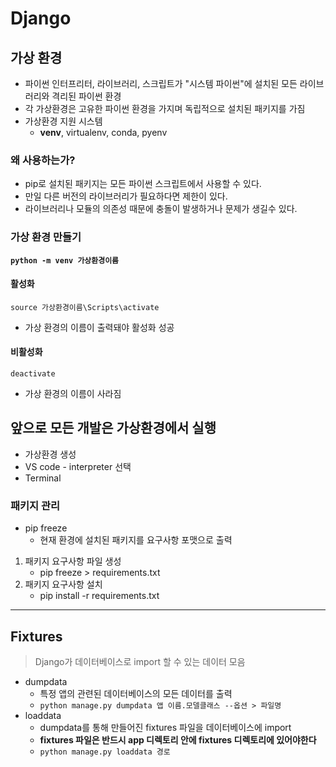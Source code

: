 # Django

## 가상 환경

- 파이썬 인터프리터, 라이브러리, 스크립트가 "시스템 파이썬"에 설치된 모든 라이브러리와 격리된 파이썬 환경
- 각 가상환경은 고유한 파이썬 환경을 가지며 독립적으로 설치된 패키지를 가짐
- 가상환경 지원 시스템
  - **venv**, virtualenv, conda, pyenv

### 왜 사용하는가?

- pip로 설치된 패키지는 모든 파이썬 스크립트에서 사용할 수 있다.
- 만일 다른 버전의 라이브러리가 필요하다면 제한이 있다.
- 라이브러리나 모듈의 의존성 때문에 충돌이 발생하거나 문제가 생길수 있다.



### 가상 환경 만들기

**`python -m venv 가상환경이름`**

#### 활성화

`source 가상환경이름\Scripts\activate`

- 가상 환경의 이름이 출력돼야 활성화 성공

#### 비활성화

`deactivate`

- 가상 환경의 이름이 사라짐



## 앞으로 모든 개발은 가상환경에서 실행

- 가상환경 생성
- VS code - interpreter 선택
- Terminal



### 패키지 관리

- pip freeze
  - 현재 환경에 설치된 패키지를 요구사항 포맷으로 출력

1. 패키지 요구사항 파일 생성
   - pip freeze > requirements.txt
2. 패키지 요구사항 설치
   - pip install -r requirements.txt



---

## Fixtures

> Django가 데이터베이스로 import 할 수 있는 데이터 모음

- dumpdata
  - 특정 앱의 관련된 데이터베이스의 모든 데이터를 출력
  - `python manage.py dumpdata 앱 이름.모델클래스 --옵션 > 파일명`
- loaddata
  - dumpdata를 통해 만들어진 fixtures 파일을 데이터베이스에 import
  - **fixtures 파일은 반드시 app 디렉토리 안에 fixtures 디렉토리에 있어야한다**
  - `python manage.py loaddata 경로`





